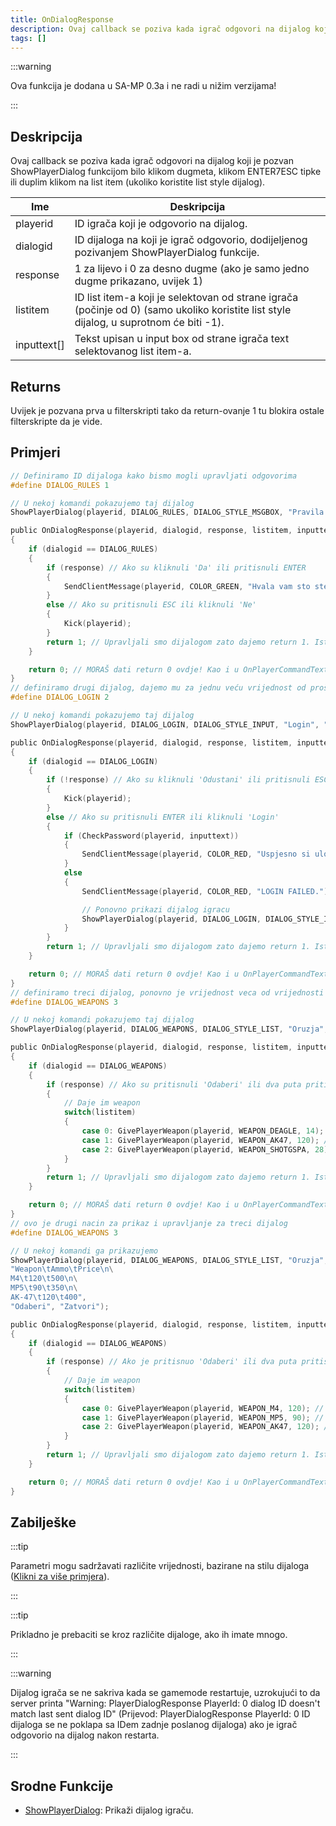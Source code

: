 ```yaml
---
title: OnDialogResponse
description: Ovaj callback se poziva kada igrač odgovori na dijalog koji je pozvan ShowPlayerDialog funkcijom bilo klikom dugmeta, klikom ENTER/ESC tipke ili duplim klikom na list item (ukoliko koristite "list" style dijalog).
tags: []
---
```


:::warning

Ova funkcija je dodana u SA-MP 0.3a i ne radi u nižim verzijama!

:::

## Deskripcija

Ovaj callback se poziva kada igrač odgovori na dijalog koji je pozvan ShowPlayerDialog funkcijom bilo klikom dugmeta, klikom ENTER7ESC tipke ili duplim klikom na list item (ukoliko koristite list style dijalog).

| Ime         | Deskripcija                                                                                                                            |
| ----------- | -------------------------------------------------------------------------------------------------------------------------------------- |
| playerid    | ID igrača koji je odgovorio na dijalog.                                                                                                |
| dialogid    | ID dijaloga na koji je igrač odgovorio, dodijeljenog pozivanjem ShowPlayerDialog funkcije.                                             |
| response    | 1 za lijevo i 0 za desno dugme (ako je samo jedno dugme prikazano, uvijek 1)                                                           |
| listitem    | ID list item-a koji je selektovan od strane igrača (počinje od 0) (samo ukoliko koristite list style dijalog, u suprotnom će biti -1). |
| inputtext[] | Tekst upisan u input box od strane igrača text selektovanog list item-a.                                                               |

## Returns

Uvijek je pozvana prva u filterskripti tako da return-ovanje 1 tu blokira ostale filterskripte da je vide.

## Primjeri

```c
// Definiramo ID dijaloga kako bismo mogli upravljati odgovorima
#define DIALOG_RULES 1

// U nekoj komandi pokazujemo taj dijalog
ShowPlayerDialog(playerid, DIALOG_RULES, DIALOG_STYLE_MSGBOX, "Pravila Servera", "- Bez varanja i cheatovanja\n- Bez Spam-a\n- Postujte administraciju\n\nDa li se slazete sa pravilima?", "Da", "Ne");

public OnDialogResponse(playerid, dialogid, response, listitem, inputtext[])
{
    if (dialogid == DIALOG_RULES)
    {
        if (response) // Ako su kliknuli 'Da' ili pritisnuli ENTER
        {
            SendClientMessage(playerid, COLOR_GREEN, "Hvala vam sto ste prihvatili pravila!");
        }
        else // Ako su pritisnuli ESC ili kliknuli 'Ne'
        {
            Kick(playerid);
        }
        return 1; // Upravljali smo dijalogom zato dajemo return 1. Isto kao i u OnPlayerCommandText.
    }

    return 0; // MORAŠ dati return 0 ovdje! Kao i u OnPlayerCommandText.
}
// definiramo drugi dijalog, dajemo mu za jednu veću vrijednost od prošlog
#define DIALOG_LOGIN 2

// U nekoj komandi pokazujemo taj dijalog
ShowPlayerDialog(playerid, DIALOG_LOGIN, DIALOG_STYLE_INPUT, "Login", "Molimo unesite vasu lozinku:", "Login", "Odustani");

public OnDialogResponse(playerid, dialogid, response, listitem, inputtext[])
{
    if (dialogid == DIALOG_LOGIN)
    {
        if (!response) // Ako su kliknuli 'Odustani' ili pritisnuli ESC
        {
            Kick(playerid);
        }
        else // Ako su pritisnuli ENTER ili kliknuli 'Login'
        {
            if (CheckPassword(playerid, inputtext))
            {
                SendClientMessage(playerid, COLOR_RED, "Uspjesno si ulogovan!");
            }
            else
            {
                SendClientMessage(playerid, COLOR_RED, "LOGIN FAILED.");

                // Ponovno prikazi dijalog igracu
                ShowPlayerDialog(playerid, DIALOG_LOGIN, DIALOG_STYLE_INPUT, "Login", "Molimo unesite vasu lozinku:", "Login", "Odustani");
            }
        }
        return 1; // Upravljali smo dijalogom zato dajemo return 1. Isto kao i u OnPlayerCommandText.
    }

    return 0; // MORAŠ dati return 0 ovdje! Kao i u OnPlayerCommandText.
}
// definiramo treci dijalog, ponovno je vrijednost veca od vrijednosti proslog dijaloga
#define DIALOG_WEAPONS 3

// U nekoj komandi pokazujemo taj dijalog
ShowPlayerDialog(playerid, DIALOG_WEAPONS, DIALOG_STYLE_LIST, "Oruzja", "Desert Eagle\nAK-47\nCombat Shotgun", "Odaberi", "Zatvori");

public OnDialogResponse(playerid, dialogid, response, listitem, inputtext[])
{
    if (dialogid == DIALOG_WEAPONS)
    {
        if (response) // Ako su pritisnuli 'Odaberi' ili dva puta pritisnuli na list item
        {
            // Daje im weapon
            switch(listitem)
            {
                case 0: GivePlayerWeapon(playerid, WEAPON_DEAGLE, 14); // Daje im desert eagle
                case 1: GivePlayerWeapon(playerid, WEAPON_AK47, 120); // Daje im AK-47
                case 2: GivePlayerWeapon(playerid, WEAPON_SHOTGSPA, 28); // Daje im a Combat Shotgun
            }
        }
        return 1; // Upravljali smo dijalogom zato dajemo return 1. Isto kao i u OnPlayerCommandText.
    }

    return 0; // MORAŠ dati return 0 ovdje! Kao i u OnPlayerCommandText.
}
// ovo je drugi nacin za prikaz i upravljanje za treci dijalog
#define DIALOG_WEAPONS 3

// U nekoj komandi ga prikazujemo
ShowPlayerDialog(playerid, DIALOG_WEAPONS, DIALOG_STYLE_LIST, "Oruzja",
"Weapon\tAmmo\tPrice\n\
M4\t120\t500\n\
MP5\t90\t350\n\
AK-47\t120\t400",
"Odaberi", "Zatvori");

public OnDialogResponse(playerid, dialogid, response, listitem, inputtext[])
{
    if (dialogid == DIALOG_WEAPONS)
    {
        if (response) // Ako je pritisnuo 'Odaberi' ili dva puta pritisnuo na weapon
        {
            // Daje im weapon
            switch(listitem)
            {
                case 0: GivePlayerWeapon(playerid, WEAPON_M4, 120); // Daje im M4
                case 1: GivePlayerWeapon(playerid, WEAPON_MP5, 90); // Daje im MP5
                case 2: GivePlayerWeapon(playerid, WEAPON_AK47, 120); // Daje im AK-47
            }
        }
        return 1; // Upravljali smo dijalogom zato dajemo return 1. Isto kao i u OnPlayerCommandText.
    }

    return 0; // MORAŠ dati return 0 ovdje! Kao i u OnPlayerCommandText.
}
```

## Zabilješke

:::tip

Parametri mogu sadržavati različite vrijednosti, bazirane na stilu dijaloga ([Klikni za više primjera](../resources/dialogstyles.md)).

:::

:::tip

Prikladno je prebaciti se kroz različite dijaloge, ako ih imate mnogo.

:::

:::warning

Dijalog igrača se ne sakriva kada se gamemode restartuje, uzrokujući to da server printa "Warning: PlayerDialogResponse PlayerId: 0 dialog ID doesn't match last sent dialog ID" (Prijevod: PlayerDialogResponse PlayerId: 0 ID dijaloga se ne poklapa sa IDem zadnje poslanog dijaloga) ako je igrač odgovorio na dijalog nakon restarta.

:::

## Srodne Funkcije

- [ShowPlayerDialog](../functions/ShowPlayerDialog.md): Prikaži dijalog igraču.
